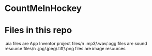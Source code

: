 # CountMeInHockey

Files in this repo
=======

.aia files are App Inventor project files/n
.mp3/.wav/.ogg files are sound resource files/n
.jpg/.jpeg/.tiff/.png files are image resources

